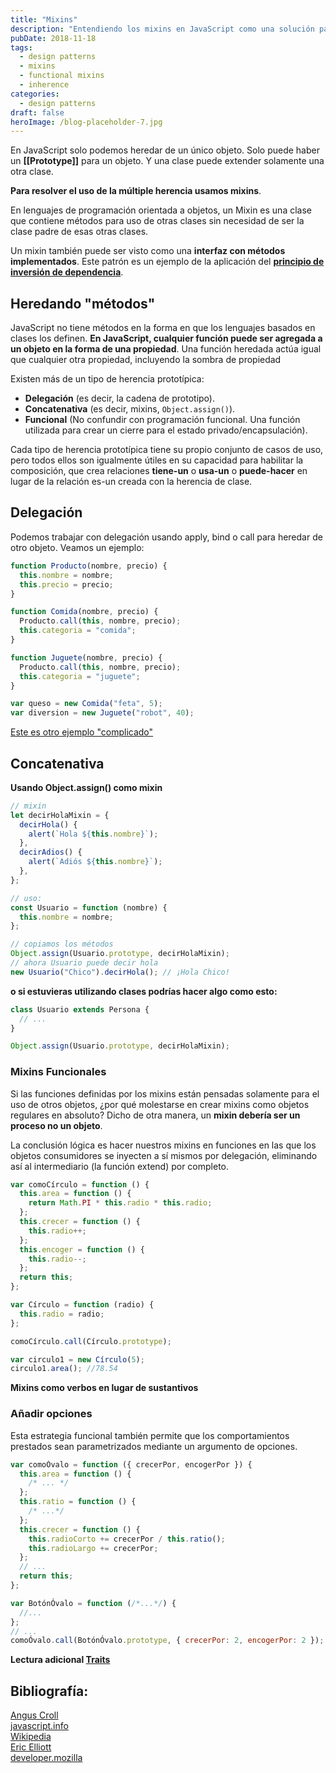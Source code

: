 ```yaml
---
title: "Mixins"
description: "Entendiendo los mixins en JavaScript como una solución para la multi-herencia, incluyendo los patrones de delegación, concatenación y herencia funcional"
pubDate: 2018-11-18
tags:
  - design patterns
  - mixins
  - functional mixins
  - inherence
categories:
  - design patterns
draft: false
heroImage: /blog-placeholder-7.jpg
---
```


En JavaScript solo podemos heredar de un único objeto. Solo puede haber un **[[Prototype]]** para
un objeto.
Y una clase puede extender solamente una otra clase.

**Para resolver el uso de la múltiple herencia usamos mixins**.

En lenguajes de programación orientada a objetos, un Mixin es una clase que contiene métodos para uso de
otras clases sin necesidad de ser la clase padre de esas otras clases.

Un mixin también puede ser visto como una **interfaz con métodos implementados**.
Este patrón es un ejemplo de la aplicación del [**principio de inversión de dependencia**](https://en.wikipedia.org/wiki/Dependency_inversion_principle).

## Heredando "métodos"

JavaScript no tiene métodos en la forma en que los lenguajes basados en clases los definen.
**En JavaScript, cualquier función puede ser agregada a un objeto en la forma de una propiedad**.
Una función heredada actúa igual que cualquier otra propiedad, incluyendo la sombra de propiedad

Existen más de un tipo de herencia prototípica:

- **Delegación** (es decir, la cadena de prototipo).
- **Concatenativa** (es decir, mixins, `Object.assign()`).
- **Funcional** (No confundir con programación funcional. Una función utilizada para crear un
  cierre para el estado privado/encapsulación).

Cada tipo de herencia prototípica tiene su propio conjunto de casos de uso, pero todos ellos son igualmente
útiles en su capacidad para habilitar la composición, que crea relaciones **tiene-un** o **usa-un** o **puede-hacer**
en lugar de la relación es-un creada con la herencia de clase.

## Delegación

Podemos trabajar con delegación usando apply, bind o call para heredar de otro objeto. Veamos
un ejemplo: <br>

```javascript
function Producto(nombre, precio) {
  this.nombre = nombre;
  this.precio = precio;
}

function Comida(nombre, precio) {
  Producto.call(this, nombre, precio);
  this.categoria = "comida";
}

function Juguete(nombre, precio) {
  Producto.call(this, nombre, precio);
  this.categoria = "juguete";
}

var queso = new Comida("feta", 5);
var diversion = new Juguete("robot", 40);
```

<a href="../testing-protoype-inheritance/" target="_self">Este es otro ejemplo "complicado"
</a>

## Concatenativa

**Usando Object.assign() como mixin**

```javascript
// mixin
let decirHolaMixin = {
  decirHola() {
    alert(`Hola ${this.nombre}`);
  },
  decirAdios() {
    alert(`Adiós ${this.nombre}`);
  },
};

// uso:
const Usuario = function (nombre) {
  this.nombre = nombre;
};

// copiamos los métodos
Object.assign(Usuario.prototype, decirHolaMixin);
// ahora Usuario puede decir hola
new Usuario("Chico").decirHola(); // ¡Hola Chico!
```

**o si estuvieras utilizando clases podrías hacer algo como esto:**

```javascript
class Usuario extends Persona {
  // ...
}

Object.assign(Usuario.prototype, decirHolaMixin);
```

### Mixins Funcionales

Si las funciones definidas por los mixins están pensadas solamente para el uso de otros objetos,
¿por qué molestarse en crear mixins como objetos regulares en absoluto? Dicho de otra manera, un **mixin debería ser un
proceso no un objeto**.

La conclusión lógica es hacer nuestros mixins en funciones en las que los objetos consumidores se inyecten
a sí mismos por delegación, eliminando así al intermediario (la función extend) por completo.

```javascript
var comoCírculo = function () {
  this.area = function () {
    return Math.PI * this.radio * this.radio;
  };
  this.crecer = function () {
    this.radio++;
  };
  this.encoger = function () {
    this.radio--;
  };
  return this;
};

var Círculo = function (radio) {
  this.radio = radio;
};

comoCírculo.call(Círculo.prototype);

var circulo1 = new Círculo(5);
circulo1.area(); //78.54
```

**Mixins como verbos en lugar de sustantivos**

### Añadir opciones

Esta estrategia funcional también permite que los comportamientos prestados sean parametrizados mediante
un argumento de opciones.

```javascript
var comoÓvalo = function ({ crecerPor, encogerPor }) {
  this.area = function () {
    /* ... */
  };
  this.ratio = function () {
    /* ...*/
  };
  this.crecer = function () {
    this.radioCorto += crecerPor / this.ratio();
    this.radioLargo += crecerPor;
  };
  // ...
  return this;
};

var BotónÓvalo = function (/*...*/) {
  //...
};
// ...
comoÓvalo.call(BotónÓvalo.prototype, { crecerPor: 2, encogerPor: 2 });
```

**Lectura adicional [Traits](https://github.com/traitsjs/traits.js)**

<div class="bibliography">

## Bibliografía:

[Angus Croll](https://javascriptweblog.wordpress.com/2011/05/31/a-fresh-look-at-javascript-mixins/?blogsub=confirming%23subscribe-blog]) <br/>
[javascript.info](https://javascript.info/mixins)<br/>
[Wikipedia](https://es.wikipedia.org/wiki/Mixin)<br/>
[Eric Elliott](https://medium.com/javascript-scene/10-interview-questions-every-javascript-developer-should-know-6fa6bdf5ad95)<br/>
[developer.mozilla](https://developer.mozilla.org/es/docs/Web/JavaScript/Herencia_y_la_cadena_de_protipos)<br/>

</div>
